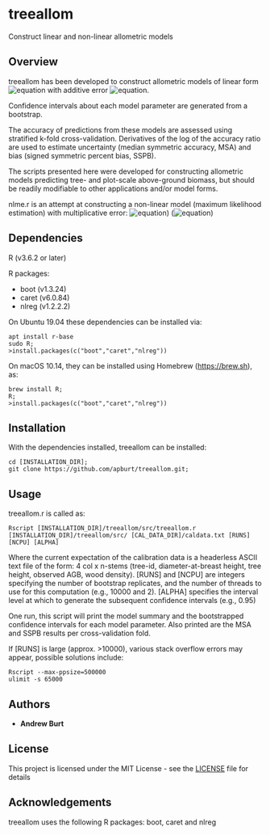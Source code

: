 # treeallom

Construct linear and non-linear allometric models

## Overview

treeallom has been developed to construct allometric models of linear form ![equation](http://latex.codecogs.com/gif.latex?y&space;=&space;\beta_0+\beta_1X+\varepsilon) with additive error ![equation](http://latex.codecogs.com/gif.latex?\varepsilon&space;\sim&space;\mathcal{N}&space;(0,\sigma^2)).

Confidence intervals about each model parameter are generated from a bootstrap.

The accuracy of predictions from these models are assessed using stratified k-fold cross-validation.
Derivatives of the log of the accuracy ratio are used to estimate uncertainty (median symmetric accuracy, MSA) and bias (signed symmetric percent bias, SSPB). 

The scripts presented here were developed for constructing allometric models predicting tree- and plot-scale above-ground biomass, but should be readily modifiable to other applications and/or model forms. 

nlme.r is an attempt at constructing a non-linear model (maximum likelihood estimation) with multiplicative error: ![equation](http://latex.codecogs.com/gif.latex?y&space;=&space;\beta_{0}X^{\beta_1}+\varepsilon)) (![equation](http://latex.codecogs.com/gif.latex?\varepsilon&space;\sim&space;\mathcal{N}&space;(0,\sigma^2&space;X^k)))

## Dependencies

R (v3.6.2 or later)

R packages:
* boot (v1.3.24)
* caret (v6.0.84)
* nlreg (v1.2.2.2)

On Ubuntu 19.04 these dependencies can be installed via:

```
apt install r-base
sudo R;
>install.packages(c("boot","caret","nlreg"))
```

On macOS 10.14, they can be installed using Homebrew (https://brew.sh), as:

```
brew install R;
R;
>install.packages(c("boot","caret","nlreg"))
```

## Installation

With the dependencies installed, treeallom can be installed:

```
cd [INSTALLATION_DIR];
git clone https://github.com/apburt/treeallom.git;
```

## Usage

treeallom.r is called as:

```
Rscript [INSTALLATION_DIR]/treeallom/src/treeallom.r [INSTALLATION_DIR]/treeallom/src/ [CAL_DATA_DIR]/caldata.txt [RUNS] [NCPU] [ALPHA]
```

Where the current expectation of the calibration data is a headerless ASCII text file of the form: 4 col x n-stems (tree-id, diameter-at-breast height, tree height, observed AGB, wood density).
[RUNS] and [NCPU] are integers specifying the number of bootstrap replicates, and the number of threads to use for this computation (e.g., 10000 and 2).
[ALPHA] specifies the interval level at which to generate the subsequent confidence intervals (e.g., 0.95)

One run, this script will print the model summary and the bootstrapped confidence intervals for each model parameter. 
Also printed are the MSA and SSPB results per cross-validation fold.

If [RUNS] is large (approx. >10000), various stack overflow errors may appear, possible solutions include:

```
Rscript --max-ppsize=500000
ulimit -s 65000
```

## Authors

* **Andrew Burt**

## License

This project is licensed under the MIT License - see the [LICENSE](LICENSE) file for details

## Acknowledgements

treeallom uses the following R packages: boot, caret and nlreg
